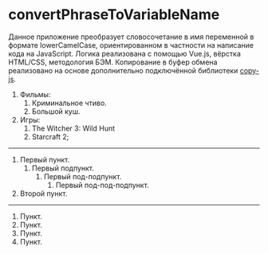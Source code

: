 # convertPhraseToVariableName
Данное приложение преобразует словосочетание в имя переменной в формате lowerCamelCase, ориентированном в частности на написание кода на JavaScript. Логика реализована с помощью Vue.js, вёрстка HTML/CSS, методология БЭМ. Копирование в буфер обмена реализовано на основе дополнительно подключённой библиотеки [copy-js](https://www.npmjs.com/package/copy-js).

1. Фильмы:
    1. Криминальное чтиво.
    2. Большой куш.
2. Игры:
    1. The Witcher 3: Wild Hunt
    2. Starcraft 2; 
____
1. Первый пункт.
    1. Первый подпункт.
        1. Первый под-подпункт.
            1. Первый под-под-подпункт.
2. Второй пункт.
____
1. Пункт.
2. Пункт.
2. Пункт.
4. Пункт.
